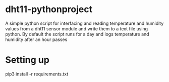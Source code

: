 # dht11-pythonproject
A simple python script  for interfacing and reading temperature and humidity values from a dht11 sensor module and write them to a text file  using python. By default the script runs for a day and logs temperature and humidity after an hour passes 
#
# Setting up
pip3 install -r requirements.txt

